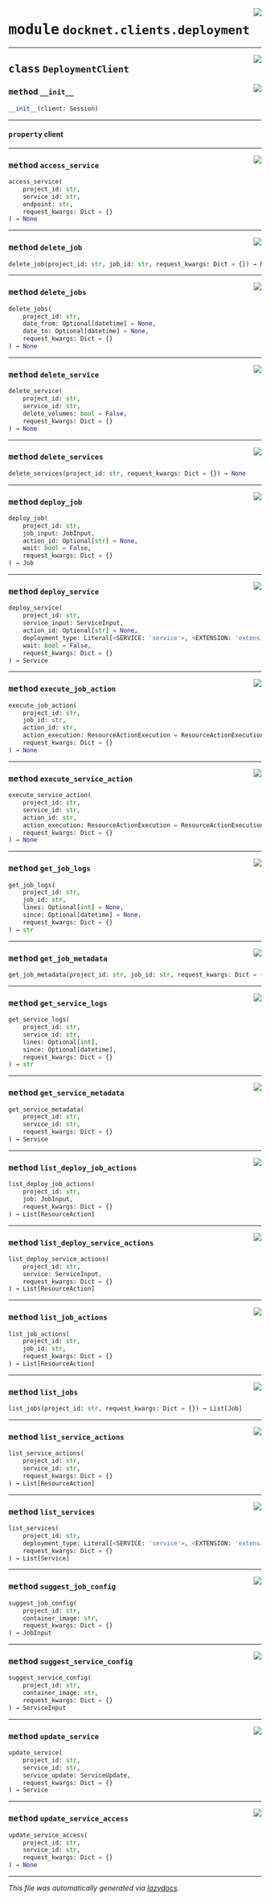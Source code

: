 <!-- markdownlint-disable -->

<a href="https://github.com/khulnasoft/docknet/blob/main/backend/src/docknet/clients/deployment.py#L0"><img align="right" style="float:right;" src="https://img.shields.io/badge/-source-cccccc?style=flat-square"></a>

# <kbd>module</kbd> `docknet.clients.deployment`






---

<a href="https://github.com/khulnasoft/docknet/blob/main/backend/src/docknet/clients/deployment.py#L14"><img align="right" style="float:right;" src="https://img.shields.io/badge/-source-cccccc?style=flat-square"></a>

## <kbd>class</kbd> `DeploymentClient`




<a href="https://github.com/khulnasoft/docknet/blob/main/backend/src/docknet/clients/deployment.py#L15"><img align="right" style="float:right;" src="https://img.shields.io/badge/-source-cccccc?style=flat-square"></a>

### <kbd>method</kbd> `__init__`

```python
__init__(client: Session)
```






---

#### <kbd>property</kbd> client







---

<a href="https://github.com/khulnasoft/docknet/blob/main/backend/src/docknet/clients/deployment.py#L205"><img align="right" style="float:right;" src="https://img.shields.io/badge/-source-cccccc?style=flat-square"></a>

### <kbd>method</kbd> `access_service`

```python
access_service(
    project_id: str,
    service_id: str,
    endpoint: str,
    request_kwargs: Dict = {}
) → None
```





---

<a href="https://github.com/khulnasoft/docknet/blob/main/backend/src/docknet/clients/deployment.py#L290"><img align="right" style="float:right;" src="https://img.shields.io/badge/-source-cccccc?style=flat-square"></a>

### <kbd>method</kbd> `delete_job`

```python
delete_job(project_id: str, job_id: str, request_kwargs: Dict = {}) → None
```





---

<a href="https://github.com/khulnasoft/docknet/blob/main/backend/src/docknet/clients/deployment.py#L302"><img align="right" style="float:right;" src="https://img.shields.io/badge/-source-cccccc?style=flat-square"></a>

### <kbd>method</kbd> `delete_jobs`

```python
delete_jobs(
    project_id: str,
    date_from: Optional[datetime] = None,
    date_to: Optional[datetime] = None,
    request_kwargs: Dict = {}
) → None
```





---

<a href="https://github.com/khulnasoft/docknet/blob/main/backend/src/docknet/clients/deployment.py#L117"><img align="right" style="float:right;" src="https://img.shields.io/badge/-source-cccccc?style=flat-square"></a>

### <kbd>method</kbd> `delete_service`

```python
delete_service(
    project_id: str,
    service_id: str,
    delete_volumes: bool = False,
    request_kwargs: Dict = {}
) → None
```





---

<a href="https://github.com/khulnasoft/docknet/blob/main/backend/src/docknet/clients/deployment.py#L131"><img align="right" style="float:right;" src="https://img.shields.io/badge/-source-cccccc?style=flat-square"></a>

### <kbd>method</kbd> `delete_services`

```python
delete_services(project_id: str, request_kwargs: Dict = {}) → None
```





---

<a href="https://github.com/khulnasoft/docknet/blob/main/backend/src/docknet/clients/deployment.py#L228"><img align="right" style="float:right;" src="https://img.shields.io/badge/-source-cccccc?style=flat-square"></a>

### <kbd>method</kbd> `deploy_job`

```python
deploy_job(
    project_id: str,
    job_input: JobInput,
    action_id: Optional[str] = None,
    wait: bool = False,
    request_kwargs: Dict = {}
) → Job
```





---

<a href="https://github.com/khulnasoft/docknet/blob/main/backend/src/docknet/clients/deployment.py#L36"><img align="right" style="float:right;" src="https://img.shields.io/badge/-source-cccccc?style=flat-square"></a>

### <kbd>method</kbd> `deploy_service`

```python
deploy_service(
    project_id: str,
    service_input: ServiceInput,
    action_id: Optional[str] = None,
    deployment_type: Literal[<SERVICE: 'service'>, <EXTENSION: 'extension'>] = <DeploymentType.SERVICE: 'service'>,
    wait: bool = False,
    request_kwargs: Dict = {}
) → Service
```





---

<a href="https://github.com/khulnasoft/docknet/blob/main/backend/src/docknet/clients/deployment.py#L350"><img align="right" style="float:right;" src="https://img.shields.io/badge/-source-cccccc?style=flat-square"></a>

### <kbd>method</kbd> `execute_job_action`

```python
execute_job_action(
    project_id: str,
    job_id: str,
    action_id: str,
    action_execution: ResourceActionExecution = ResourceActionExecution(parameters={}),
    request_kwargs: Dict = {}
) → None
```





---

<a href="https://github.com/khulnasoft/docknet/blob/main/backend/src/docknet/clients/deployment.py#L189"><img align="right" style="float:right;" src="https://img.shields.io/badge/-source-cccccc?style=flat-square"></a>

### <kbd>method</kbd> `execute_service_action`

```python
execute_service_action(
    project_id: str,
    service_id: str,
    action_id: str,
    action_execution: ResourceActionExecution = ResourceActionExecution(parameters={}),
    request_kwargs: Dict = {}
) → None
```





---

<a href="https://github.com/khulnasoft/docknet/blob/main/backend/src/docknet/clients/deployment.py#L317"><img align="right" style="float:right;" src="https://img.shields.io/badge/-source-cccccc?style=flat-square"></a>

### <kbd>method</kbd> `get_job_logs`

```python
get_job_logs(
    project_id: str,
    job_id: str,
    lines: Optional[int] = None,
    since: Optional[datetime] = None,
    request_kwargs: Dict = {}
) → str
```





---

<a href="https://github.com/khulnasoft/docknet/blob/main/backend/src/docknet/clients/deployment.py#L278"><img align="right" style="float:right;" src="https://img.shields.io/badge/-source-cccccc?style=flat-square"></a>

### <kbd>method</kbd> `get_job_metadata`

```python
get_job_metadata(project_id: str, job_id: str, request_kwargs: Dict = {}) → Job
```





---

<a href="https://github.com/khulnasoft/docknet/blob/main/backend/src/docknet/clients/deployment.py#L142"><img align="right" style="float:right;" src="https://img.shields.io/badge/-source-cccccc?style=flat-square"></a>

### <kbd>method</kbd> `get_service_logs`

```python
get_service_logs(
    project_id: str,
    service_id: str,
    lines: Optional[int],
    since: Optional[datetime],
    request_kwargs: Dict = {}
) → str
```





---

<a href="https://github.com/khulnasoft/docknet/blob/main/backend/src/docknet/clients/deployment.py#L105"><img align="right" style="float:right;" src="https://img.shields.io/badge/-source-cccccc?style=flat-square"></a>

### <kbd>method</kbd> `get_service_metadata`

```python
get_service_metadata(
    project_id: str,
    service_id: str,
    request_kwargs: Dict = {}
) → Service
```





---

<a href="https://github.com/khulnasoft/docknet/blob/main/backend/src/docknet/clients/deployment.py#L250"><img align="right" style="float:right;" src="https://img.shields.io/badge/-source-cccccc?style=flat-square"></a>

### <kbd>method</kbd> `list_deploy_job_actions`

```python
list_deploy_job_actions(
    project_id: str,
    job: JobInput,
    request_kwargs: Dict = {}
) → List[ResourceAction]
```





---

<a href="https://github.com/khulnasoft/docknet/blob/main/backend/src/docknet/clients/deployment.py#L91"><img align="right" style="float:right;" src="https://img.shields.io/badge/-source-cccccc?style=flat-square"></a>

### <kbd>method</kbd> `list_deploy_service_actions`

```python
list_deploy_service_actions(
    project_id: str,
    service: ServiceInput,
    request_kwargs: Dict = {}
) → List[ResourceAction]
```





---

<a href="https://github.com/khulnasoft/docknet/blob/main/backend/src/docknet/clients/deployment.py#L338"><img align="right" style="float:right;" src="https://img.shields.io/badge/-source-cccccc?style=flat-square"></a>

### <kbd>method</kbd> `list_job_actions`

```python
list_job_actions(
    project_id: str,
    job_id: str,
    request_kwargs: Dict = {}
) → List[ResourceAction]
```





---

<a href="https://github.com/khulnasoft/docknet/blob/main/backend/src/docknet/clients/deployment.py#L219"><img align="right" style="float:right;" src="https://img.shields.io/badge/-source-cccccc?style=flat-square"></a>

### <kbd>method</kbd> `list_jobs`

```python
list_jobs(project_id: str, request_kwargs: Dict = {}) → List[Job]
```





---

<a href="https://github.com/khulnasoft/docknet/blob/main/backend/src/docknet/clients/deployment.py#L177"><img align="right" style="float:right;" src="https://img.shields.io/badge/-source-cccccc?style=flat-square"></a>

### <kbd>method</kbd> `list_service_actions`

```python
list_service_actions(
    project_id: str,
    service_id: str,
    request_kwargs: Dict = {}
) → List[ResourceAction]
```





---

<a href="https://github.com/khulnasoft/docknet/blob/main/backend/src/docknet/clients/deployment.py#L22"><img align="right" style="float:right;" src="https://img.shields.io/badge/-source-cccccc?style=flat-square"></a>

### <kbd>method</kbd> `list_services`

```python
list_services(
    project_id: str,
    deployment_type: Literal[<SERVICE: 'service'>, <EXTENSION: 'extension'>] = <DeploymentType.SERVICE: 'service'>,
    request_kwargs: Dict = {}
) → List[Service]
```





---

<a href="https://github.com/khulnasoft/docknet/blob/main/backend/src/docknet/clients/deployment.py#L264"><img align="right" style="float:right;" src="https://img.shields.io/badge/-source-cccccc?style=flat-square"></a>

### <kbd>method</kbd> `suggest_job_config`

```python
suggest_job_config(
    project_id: str,
    container_image: str,
    request_kwargs: Dict = {}
) → JobInput
```





---

<a href="https://github.com/khulnasoft/docknet/blob/main/backend/src/docknet/clients/deployment.py#L163"><img align="right" style="float:right;" src="https://img.shields.io/badge/-source-cccccc?style=flat-square"></a>

### <kbd>method</kbd> `suggest_service_config`

```python
suggest_service_config(
    project_id: str,
    container_image: str,
    request_kwargs: Dict = {}
) → ServiceInput
```





---

<a href="https://github.com/khulnasoft/docknet/blob/main/backend/src/docknet/clients/deployment.py#L64"><img align="right" style="float:right;" src="https://img.shields.io/badge/-source-cccccc?style=flat-square"></a>

### <kbd>method</kbd> `update_service`

```python
update_service(
    project_id: str,
    service_id: str,
    service_update: ServiceUpdate,
    request_kwargs: Dict = {}
) → Service
```





---

<a href="https://github.com/khulnasoft/docknet/blob/main/backend/src/docknet/clients/deployment.py#L79"><img align="right" style="float:right;" src="https://img.shields.io/badge/-source-cccccc?style=flat-square"></a>

### <kbd>method</kbd> `update_service_access`

```python
update_service_access(
    project_id: str,
    service_id: str,
    request_kwargs: Dict = {}
) → None
```








---

_This file was automatically generated via [lazydocs](https://github.com/khulnasoft/lazydocs)._
